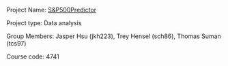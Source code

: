 Project Name: [S&P500Predictor](https://github.com/JasperShoe/ORIE_4741_Project)

Project type: Data analysis

Group Members: Jasper Hsu (jkh223), Trey Hensel (sch86), Thomas Suman (tcs97)

Course code: 4741
